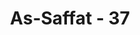 ---
title: "As-Saffat - 37"
no: 37
arabic_no: ٣٧
ayah: بَلْ جَاۤءَ بِالْحَقِّ وَصَدَّقَ الْمُرْسَلِيْنَ
translation: "Padahal dia (Muhammad) datang dengan membawa kebenaran dan membenarkan rasul-rasul (sebelumnya)."
tafsir: "Allah pada ayat ini membantah tuduhan orang-orang kafir Mekah itu. Nabi Muhammad saw tidak pernah mengucapkan kalimat-kalimat khayalan sebagai penyair, tetapi sesungguhnya beliau pembawa dan pendukung kebenaran. Ajaran tauhid yang disebarluaskan beliau tidak perlu lagi diragukan, sebab keesaan Tuhan itu dikukuhkan oleh pikiran yang sehat dan dapat dibuktikan dengan dalil-dalil yang nyata. Tidaklah patut bilamana Rasul itu dikatakan penyair padahal dia membawa ajaran yang benar. Ajaran yang sama telah dibawakan pula sebelumnya oleh para nabi-nabi terdahulu.\n\nAjaran tauhid yang dibawa beliau meneruskan ajaran tauhid yang dibawa oleh nabi-nabi dahulu, dan bukan sekali-kali buatan Muhammad saw. Jadi tuduhan kepada Rasul sebagai penyair dan orang gila hanyalah karena kebencian dan keingkaran semata-mata. Allah pastilah akan menimpakan azab yang pedih dan hukuman yang berat kepada orang-orang kafir yang menuduh Rasul dengan tuduhan nista itu. Azab bagi mereka yang ingkar kepada ajaran rasul-rasul itu bisa jadi dirasakan di dunia ini, sebelum dirasakan di akhirat. Seperti azab yang diderita oleh kaum Samud, Fir'aun dan lain-lain. Namun Tuhan tidak akan menurunkan azab kepada manusia kecuali hanya sebagai balasan dan akibat dari perbuatan mereka sendiri. Allah berfirman:\n\nBarangsiapa mengerjakan kebajikan maka (pahalanya) untuk dirinya sendiri dan barangsiapa berbuat jahat maka (dosanya) menjadi tanggungan dirinya sendiri. Dan Tuhanmu sama sekali tidak menzalimi hamba-hamba(-Nya). (Fushshilat/41: 46)"
---
